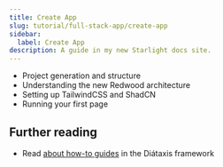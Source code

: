 ```yaml
---
title: Create App
slug: tutorial/full-stack-app/create-app
sidebar:
  label: Create App
description: A guide in my new Starlight docs site.
---
```


- Project generation and structure
- Understanding the new Redwood architecture
- Setting up TailwindCSS and ShadCN
- Running your first page

## Further reading

- Read [about how-to guides](https://diataxis.fr/how-to-guides/) in the Diátaxis framework
